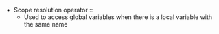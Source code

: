 
- Scope resolution operator ::
	- Used to access global variables when there is a local variable with the same name 